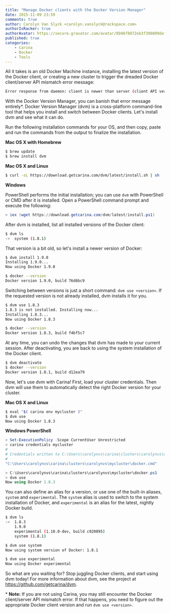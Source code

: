 ```yaml
---
title: "Manage Docker clients with the Docker Version Manager"
date: 2015-11-09 23:59
comments: true
author: Carolyn Van Slyck <carolyn.vanslyck@rackspace.com>
authorIsRacker: true
authorAvatar: https://secure.gravatar.com/avatar/8b96f8872eb3f398809daf017ee3a8ab
published: true
categories:
    - Carina
    - Docker
    - Tools
---
```


All it takes is an old Docker Machine instance, installing the latest version
of the Docker client, or creating a new cluster to trigger the dreaded
Docker client/server API mismatch error message:

```bash
Error response from daemon: client is newer than server (client API version: 1.21, server API version: 1.20)
```

With the Docker Version Manager, you can banish that error message entirely*.
Docker Version Manager (dvm) is a cross-platform command-line tool that helps you install and
switch between Docker clients. Let's install dvm and see what it can do.

<!-- more -->

Run the following installation commands for your OS, and then copy, paste and
run the commands from the output to finalize the installation.

**Mac OS X with Homebrew**

```bash
$ brew update
$ brew install dvm
```

**Mac OS X and Linux**

```bash
$ curl -sL https://download.getcarina.com/dvm/latest/install.sh | sh
```

**Windows**

PowerShell performs the initial installation; you can use `dvm` with PowerShell
or CMD after it is installed. Open a PowerShell command prompt and execute the following:

```powershell
> iex (wget https://download.getcarina.com/dvm/latest/install.ps1)
```

After dvm is installed, list all installed versions of the Docker client:

```bash
$ dvm ls
->  system (1.8.1)
```

That version is a bit old, so let's install a newer version of Docker:

```bash
$ dvm install 1.9.0
Installing 1.9.0...
Now using Docker 1.9.0

$ docker --version
Docker version 1.9.0, build 76d6bc9
```

Switching between versions is just a short command: `dvm use <version>`. If the requested version is not already
installed, dvm installs it for you.

```bash
$ dvm use 1.8.3
1.8.3 is not installed. Installing now...
Installing 1.8.3...
Now using Docker 1.8.3

$ docker --version
Docker version 1.8.3, build f4bf5c7
```

At any time, you can undo the changes that dvm has made to your current session. After
deactivating, you are back to using the system installation of the Docker client.

```bash
$ dvm deactivate
$ docker --version
Docker version 1.8.1, build d12ea79
```

Now, let's use dvm with Carina! First, load your cluster credentials.
Then dvm will use them to automatically detect the right Docker version for your cluster.

**Mac OS X and Linux**

```bash
$ eval "$( carina env mycluster )"
$ dvm use
Now using Docker 1.8.3
```

**Windows PowerShell**

```powershell
> Set-ExecutionPolicy -Scope CurrentUser Unrestricted
> carina credentials mycluster
#
# Credentials written to C:\Users\carolynvs\carina\clusters\carolynvs\mycluster\
#
"C:\Users\carolynvs\carina\clusters\carolynvs\mycluster\docker.cmd"

> C:\Users\carolynvs\carina\clusters\carolynvs\mycluster\docker.ps1
> dvm use
Now using Docker 1.8.3
```

You can also define an alias for a version, or use one of the built-in aliases,
`system` and `experimental`. The `system` alias is used to switch to the system
installation of Docker, and `experimental` is an alias for the latest, nightly Docker build.

```bash
$ dvm ls
->  1.8.3
    1.9.0
    experimental (1.10.0-dev, build c920895)
    system (1.8.1)

$ dvm use system
Now using system version of Docker: 1.8.1

$ dvm use experimental
Now using Docker experimental
```

So what are you waiting for? Stop juggling Docker clients, and start using dvm today!
For more information about dvm, see the project at https://github.com/getcarina/dvm.

\* **Note:** If you are not using Carina, you may still encounter the Docker
client/server API mismatch error. If that happens, you need to figure out the appropriate
Docker client version and run `dvm use <version>`.
